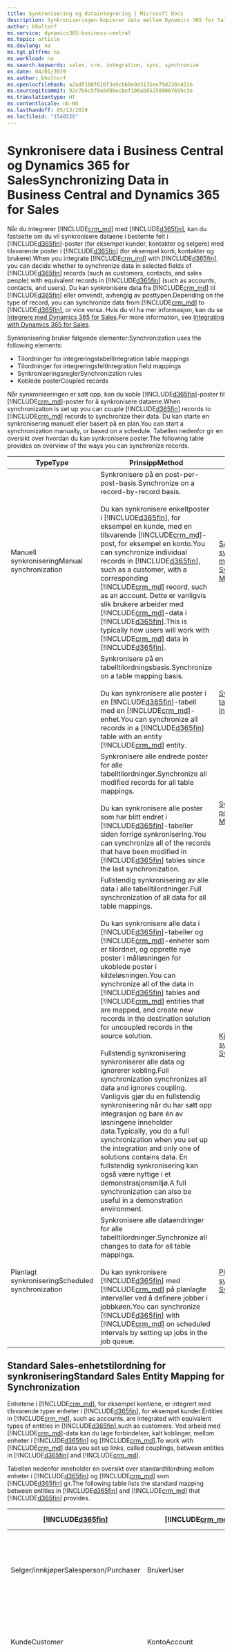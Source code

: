 ```yaml
---
title: Synkronisering og dataintegrering | Microsoft Docs
description: Synkroniseringen kopierer data mellom Dynamics 365 for Sales-poster og Business Central-poster og holder dataene i begge systemene oppdatert.
author: bholtorf
ms.service: dynamics365-business-central
ms.topic: article
ms.devlang: na
ms.tgt_pltfrm: na
ms.workload: na
ms.search.keywords: sales, crm, integration, sync, synchronize
ms.date: 04/01/2019
ms.author: bholtorf
ms.openlocfilehash: a2adf188f616f3a9cbb0e0d3135ee79d238c453b
ms.sourcegitcommit: 92c7b6c5f0a5d8becbef106ab85258906765bc3e
ms.translationtype: HT
ms.contentlocale: nb-NO
ms.lasthandoff: 05/13/2019
ms.locfileid: "1540226"
---
```

# <a name="synchronizing-data-in-business-central-and-dynamics-365-for-sales"></a><span data-ttu-id="b88cd-103">Synkronisere data i Business Central og Dynamics 365 for Sales</span><span class="sxs-lookup"><span data-stu-id="b88cd-103">Synchronizing Data in Business Central and Dynamics 365 for Sales</span></span>
<span data-ttu-id="b88cd-104">Når du integrerer [!INCLUDE[crm_md](includes/crm_md.md)] med [!INCLUDE[d365fin](includes/d365fin_md.md)], kan du fastsette om du vil synkronisere dataene i bestemte felt i [!INCLUDE[d365fin](includes/d365fin_md.md)]-poster (for eksempel kunder, kontakter og selgere) med tilsvarende poster i [!INCLUDE[d365fin](includes/d365fin_md.md)] (for eksempel konti, kontakter og brukere).</span><span class="sxs-lookup"><span data-stu-id="b88cd-104">When you integrate [!INCLUDE[crm_md](includes/crm_md.md)] with [!INCLUDE[d365fin](includes/d365fin_md.md)], you can decide whether to synchronize data in selected fields of [!INCLUDE[d365fin](includes/d365fin_md.md)] records (such as customers, contacts, and sales people) with equivalent records in [!INCLUDE[d365fin](includes/d365fin_md.md)] (such as accounts, contacts, and users).</span></span> <span data-ttu-id="b88cd-105">Du kan synkronisere data fra [!INCLUDE[crm_md](includes/crm_md.md)] til [!INCLUDE[d365fin](includes/d365fin_md.md)] eller omvendt, avhengig av posttypen.</span><span class="sxs-lookup"><span data-stu-id="b88cd-105">Depending on the type of record, you can synchronize data from [!INCLUDE[crm_md](includes/crm_md.md)] to [!INCLUDE[d365fin](includes/d365fin_md.md)], or vice versa.</span></span> <span data-ttu-id="b88cd-106">Hvis du vil ha mer informasjon, kan du se [Integrere med Dynamics 365 for Sales](admin-prepare-dynamics-365-for-sales-for-integration.md).</span><span class="sxs-lookup"><span data-stu-id="b88cd-106">For more information, see [Integrating with Dynamics 365 for Sales](admin-prepare-dynamics-365-for-sales-for-integration.md).</span></span>  

<span data-ttu-id="b88cd-107">Synkronisering bruker følgende elementer:</span><span class="sxs-lookup"><span data-stu-id="b88cd-107">Synchronization uses the following elements:</span></span>

* <span data-ttu-id="b88cd-108">Tilordninger for integreringstabell</span><span class="sxs-lookup"><span data-stu-id="b88cd-108">Integration table mappings</span></span>
* <span data-ttu-id="b88cd-109">Tilordninger for integreringsfelt</span><span class="sxs-lookup"><span data-stu-id="b88cd-109">Integration field mappings</span></span>
* <span data-ttu-id="b88cd-110">Synkroniseringsregler</span><span class="sxs-lookup"><span data-stu-id="b88cd-110">Synchronization rules</span></span>
* <span data-ttu-id="b88cd-111">Koblede poster</span><span class="sxs-lookup"><span data-stu-id="b88cd-111">Coupled records</span></span>

<span data-ttu-id="b88cd-112">Når synkroniseringen er satt opp, kan du koble [!INCLUDE[d365fin](includes/d365fin_md.md)]-poster til [!INCLUDE[crm_md](includes/crm_md.md)]-poster for å synkronisere dataene.</span><span class="sxs-lookup"><span data-stu-id="b88cd-112">When synchronization is set up you can couple [!INCLUDE[d365fin](includes/d365fin_md.md)] records to [!INCLUDE[crm_md](includes/crm_md.md)] records to synchronize their data.</span></span> <span data-ttu-id="b88cd-113">Du kan starte en synkronisering manuelt eller basert på en plan.</span><span class="sxs-lookup"><span data-stu-id="b88cd-113">You can start a synchronization manually, or based on a schedule.</span></span> <span data-ttu-id="b88cd-114">Tabellen nedenfor gir en oversikt over hvordan du kan synkronisere poster.</span><span class="sxs-lookup"><span data-stu-id="b88cd-114">The following table provides on overview of the ways you can synchronize records.</span></span>  

|  <span data-ttu-id="b88cd-115">Type</span><span class="sxs-lookup"><span data-stu-id="b88cd-115">Type</span></span>  |  <span data-ttu-id="b88cd-116">Prinsipp</span><span class="sxs-lookup"><span data-stu-id="b88cd-116">Method</span></span>  |  <span data-ttu-id="b88cd-117">Se</span><span class="sxs-lookup"><span data-stu-id="b88cd-117">See</span></span>  |  
|--------|----------|-------|  
|<span data-ttu-id="b88cd-118">Manuell synkronisering</span><span class="sxs-lookup"><span data-stu-id="b88cd-118">Manual synchronization</span></span>|<span data-ttu-id="b88cd-119">Synkronisere på en post-per-post-basis.</span><span class="sxs-lookup"><span data-stu-id="b88cd-119">Synchronize on a record-by-record basis.</span></span><br /><br /> <span data-ttu-id="b88cd-120">Du kan synkronisere enkeltposter i [!INCLUDE[d365fin](includes/d365fin_md.md)], for eksempel en kunde, med en tilsvarende [!INCLUDE[crm_md](includes/crm_md.md)]-post, for eksempel en konto.</span><span class="sxs-lookup"><span data-stu-id="b88cd-120">You can synchronize individual records in [!INCLUDE[d365fin](includes/d365fin_md.md)], such as a customer, with a corresponding [!INCLUDE[crm_md](includes/crm_md.md)] record, such as an account.</span></span> <span data-ttu-id="b88cd-121">Dette er vanligvis slik brukere arbeider med [!INCLUDE[crm_md](includes/crm_md.md)]-data i [!INCLUDE[d365fin](includes/d365fin_md.md)].</span><span class="sxs-lookup"><span data-stu-id="b88cd-121">This is typically how users will work with [!INCLUDE[crm_md](includes/crm_md.md)] data in [!INCLUDE[d365fin](includes/d365fin_md.md)].</span></span>|[<span data-ttu-id="b88cd-122">Sammenkoble og synkronisere poster manuelt</span><span class="sxs-lookup"><span data-stu-id="b88cd-122">Couple and Synchronize Records Manually</span></span>](admin-manual-synchronization-of-table-mappings.md#synchronize-individual-table-mappings)|  
|  |<span data-ttu-id="b88cd-123">Synkronisere på en tabelltilordningsbasis.</span><span class="sxs-lookup"><span data-stu-id="b88cd-123">Synchronize on a table mapping basis.</span></span><br /><br /> <span data-ttu-id="b88cd-124">Du kan synkronisere alle poster i en [!INCLUDE[d365fin](includes/d365fin_md.md)]-tabell med en [!INCLUDE[crm_md](includes/crm_md.md)]-enhet.</span><span class="sxs-lookup"><span data-stu-id="b88cd-124">You can synchronize all records in a [!INCLUDE[d365fin](includes/d365fin_md.md)] table with an entity [!INCLUDE[crm_md](includes/crm_md.md)] entity.</span></span>|[<span data-ttu-id="b88cd-125">Synkronisere individuelle tabelltilordninger</span><span class="sxs-lookup"><span data-stu-id="b88cd-125">Synchronize Individual Table Mappings</span></span>](admin-manual-synchronization-of-table-mappings.md#synchronize-individual-table-mappings)|  
||<span data-ttu-id="b88cd-126">Synkronisere alle endrede poster for alle tabelltilordninger.</span><span class="sxs-lookup"><span data-stu-id="b88cd-126">Synchronize all modified records for all table mappings.</span></span><br /><br /> <span data-ttu-id="b88cd-127">Du kan synkronisere alle poster som har blitt endret i [!INCLUDE[d365fin](includes/d365fin_md.md)]-tabeller siden forrige synkronisering.</span><span class="sxs-lookup"><span data-stu-id="b88cd-127">You can synchronize all of the records that have been modified in [!INCLUDE[d365fin](includes/d365fin_md.md)] tables since the last synchronization.</span></span>|[<span data-ttu-id="b88cd-128">Synkronisere alle endrede poster</span><span class="sxs-lookup"><span data-stu-id="b88cd-128">Synchronizing All Modified Records</span></span>](admin-manual-synchronization-of-table-mappings.md#synchronizing-all-modified-records)|
||<span data-ttu-id="b88cd-129">Fullstendig synkronisering av alle data i alle tabelltilordninger.</span><span class="sxs-lookup"><span data-stu-id="b88cd-129">Full synchronization of all data for all table mappings.</span></span><br /><br /> <span data-ttu-id="b88cd-130">Du kan synkronisere alle data i [!INCLUDE[d365fin](includes/d365fin_md.md)]-tabeller og [!INCLUDE[crm_md](includes/crm_md.md)]-enheter som er tilordnet, og opprette nye poster i målløsningen for ukoblede poster i kildeløsningen.</span><span class="sxs-lookup"><span data-stu-id="b88cd-130">You can synchronize all of the data in [!INCLUDE[d365fin](includes/d365fin_md.md)] tables and [!INCLUDE[crm_md](includes/crm_md.md)] entities that are mapped, and create new records in the destination solution for uncoupled records in the source solution.</span></span><br /><br /> <span data-ttu-id="b88cd-131">Fullstendig synkronisering synkroniserer alle data og ignorerer kobling.</span><span class="sxs-lookup"><span data-stu-id="b88cd-131">Full synchronization synchronizes all data and ignores coupling.</span></span> <span data-ttu-id="b88cd-132">Vanligvis gjør du en fullstendig synkronisering når du har satt opp integrasjon og bare én av løsningene inneholder data.</span><span class="sxs-lookup"><span data-stu-id="b88cd-132">Typically, you do a full synchronization when you set up the integration and only one of solutions contains data.</span></span> <span data-ttu-id="b88cd-133">En fullstendig synkronisering kan også være nyttige i et demonstrasjonsmiljø.</span><span class="sxs-lookup"><span data-stu-id="b88cd-133">A full synchronization can also be useful in a demonstration environment.</span></span>|[<span data-ttu-id="b88cd-134">Kjør en full synkronisering</span><span class="sxs-lookup"><span data-stu-id="b88cd-134">Run a Full Synchronization</span></span>](admin-manual-synchronization-of-table-mappings.md#run-a-full-synchronization)|  
|<span data-ttu-id="b88cd-135">Planlagt synkronisering</span><span class="sxs-lookup"><span data-stu-id="b88cd-135">Scheduled synchronization</span></span>|<span data-ttu-id="b88cd-136">Synkronisere alle dataendringer for alle tabelltilordninger.</span><span class="sxs-lookup"><span data-stu-id="b88cd-136">Synchronize all changes to data for all table mappings.</span></span><br /><br /> <span data-ttu-id="b88cd-137">Du kan synkronisere [!INCLUDE[d365fin](includes/d365fin_md.md)] med [!INCLUDE[crm_md](includes/crm_md.md)] på planlagte intervaller ved å definere jobber i jobbkøen.</span><span class="sxs-lookup"><span data-stu-id="b88cd-137">You can synchronize [!INCLUDE[d365fin](includes/d365fin_md.md)] with [!INCLUDE[crm_md](includes/crm_md.md)] on scheduled intervals by setting up jobs in the job queue.</span></span>|[<span data-ttu-id="b88cd-138">Planlegge en synkronisering</span><span class="sxs-lookup"><span data-stu-id="b88cd-138">Schedule a Synchronization</span></span>](admin-scheduled-synchronization-using-the-synchronization-job-queue-entries.md)|  

## <a name="standard-sales-entity-mapping-for-synchronization"></a><span data-ttu-id="b88cd-139">Standard Sales-enhetstilordning for synkronisering</span><span class="sxs-lookup"><span data-stu-id="b88cd-139">Standard Sales Entity Mapping for Synchronization</span></span>
<span data-ttu-id="b88cd-140">Enhetene i [!INCLUDE[crm_md](includes/crm_md.md)], for eksempel kontiene, er integrert med tilsvarende typer enheter i [!INCLUDE[d365fin](includes/d365fin_md.md)], for eksempel kunder.</span><span class="sxs-lookup"><span data-stu-id="b88cd-140">Entities in [!INCLUDE[crm_md](includes/crm_md.md)], such as accounts, are integrated with equivalent types of entities in [!INCLUDE[d365fin](includes/d365fin_md.md)],such as customers.</span></span> <span data-ttu-id="b88cd-141">Ved arbeid med [!INCLUDE[crm_md](includes/crm_md.md)]-data kan du lage forbindelser, kalt koblinger, mellom enheter i [!INCLUDE[d365fin](includes/d365fin_md.md)] og [!INCLUDE[crm_md](includes/crm_md.md)].</span><span class="sxs-lookup"><span data-stu-id="b88cd-141">To work with [!INCLUDE[crm_md](includes/crm_md.md)] data you set up links, called couplings, between entities in [!INCLUDE[d365fin](includes/d365fin_md.md)] and [!INCLUDE[crm_md](includes/crm_md.md)].</span></span>

<span data-ttu-id="b88cd-142">Tabellen nedenfor inneholder en oversikt over standardtilordning mellom enheter i [!INCLUDE[d365fin](includes/d365fin_md.md)] og [!INCLUDE[crm_md](includes/crm_md.md)] som [!INCLUDE[d365fin](includes/d365fin_md.md)] gir.</span><span class="sxs-lookup"><span data-stu-id="b88cd-142">The following table lists the standard mapping between entities in [!INCLUDE[d365fin](includes/d365fin_md.md)] and [!INCLUDE[crm_md](includes/crm_md.md)] that [!INCLUDE[d365fin](includes/d365fin_md.md)] provides.</span></span>

|[!INCLUDE[d365fin](includes/d365fin_md.md)]|[!INCLUDE[crm_md](includes/crm_md.md)]|<span data-ttu-id="b88cd-143">Synkroniseringsretning</span><span class="sxs-lookup"><span data-stu-id="b88cd-143">Synchronization Direction</span></span>|<span data-ttu-id="b88cd-144">Standardfilter</span><span class="sxs-lookup"><span data-stu-id="b88cd-144">Default Filter</span></span>|
|-------------------------------------------|-----|-------------------------|--------------|
|<span data-ttu-id="b88cd-145">Selger/innkjøper</span><span class="sxs-lookup"><span data-stu-id="b88cd-145">Salesperson/Purchaser</span></span>|<span data-ttu-id="b88cd-146">Bruker</span><span class="sxs-lookup"><span data-stu-id="b88cd-146">User</span></span>|[!INCLUDE[crm_md](includes/crm_md.md)] -> [!INCLUDE[d365fin](includes/d365fin_md.md)]|<span data-ttu-id="b88cd-147">Sales-kontaktfilter: **Status** er **Nei**, **Bruker lisensiert** er **Ja**, integreringsbrukermodus er **Nei**</span><span class="sxs-lookup"><span data-stu-id="b88cd-147">Sales contact filter: **Status** is **No**, **User Licensed** is **Yes**, Integration user mode is **No**</span></span>|
|<span data-ttu-id="b88cd-148">Kunde</span><span class="sxs-lookup"><span data-stu-id="b88cd-148">Customer</span></span>|<span data-ttu-id="b88cd-149">Konto</span><span class="sxs-lookup"><span data-stu-id="b88cd-149">Account</span></span>|[!INCLUDE[d365fin](includes/d365fin_md.md)] <span data-ttu-id="b88cd-150">-> [!INCLUDE[crm_md](includes/crm_md.md)] og [!INCLUDE[crm_md](includes/crm_md.md)] -> [!INCLUDE[d365fin](includes/d365fin_md.md)]</span><span class="sxs-lookup"><span data-stu-id="b88cd-150">-> [!INCLUDE[crm_md](includes/crm_md.md)] and [!INCLUDE[crm_md](includes/crm_md.md)] -> [!INCLUDE[d365fin](includes/d365fin_md.md)]</span></span>|<span data-ttu-id="b88cd-151">Sales-kontofilter: **Relasjonstype** er **Kunde** og **Status** er **Aktiv**.</span><span class="sxs-lookup"><span data-stu-id="b88cd-151">Sales account filter: **Relationship Type** is **Customer** and **Status** is **Active**.</span></span>|
|<span data-ttu-id="b88cd-152">Kontakt</span><span class="sxs-lookup"><span data-stu-id="b88cd-152">Contact</span></span>|<span data-ttu-id="b88cd-153">Kontakt</span><span class="sxs-lookup"><span data-stu-id="b88cd-153">Contact</span></span>|[!INCLUDE[d365fin](includes/d365fin_md.md)] <span data-ttu-id="b88cd-154">-> [!INCLUDE[crm_md](includes/crm_md.md)] og [!INCLUDE[crm_md](includes/crm_md.md)] -> [!INCLUDE[d365fin](includes/d365fin_md.md)]</span><span class="sxs-lookup"><span data-stu-id="b88cd-154">-> [!INCLUDE[crm_md](includes/crm_md.md)] and [!INCLUDE[crm_md](includes/crm_md.md)] -> [!INCLUDE[d365fin](includes/d365fin_md.md)]</span></span>|[!INCLUDE[d365fin](includes/d365fin_md.md)]<span data-ttu-id="b88cd-155">-kontaktfilter: **Type** er **Person** og kontakten er tilordnet til et selskap.</span><span class="sxs-lookup"><span data-stu-id="b88cd-155">contact filter: **Type** is **Person** and the contact is assigned to a company.</span></span> <span data-ttu-id="b88cd-156">Sales-kontaktfilter: Kontakten er tilordnet et firma, og overordnet kundetype er **Konto**.</span><span class="sxs-lookup"><span data-stu-id="b88cd-156">Sales contact filter: The contact is assigned to a company and the parent customer type is **Account**</span></span>|
|<span data-ttu-id="b88cd-157">Valuta</span><span class="sxs-lookup"><span data-stu-id="b88cd-157">Currency</span></span>|<span data-ttu-id="b88cd-158">Transaksjonsvaluta</span><span class="sxs-lookup"><span data-stu-id="b88cd-158">Transaction Currency</span></span>|[!INCLUDE[d365fin](includes/d365fin_md.md)] -> [!INCLUDE[crm_md](includes/crm_md.md)]| |
|<span data-ttu-id="b88cd-159">Måleenhet</span><span class="sxs-lookup"><span data-stu-id="b88cd-159">Unit of Measure</span></span>|<span data-ttu-id="b88cd-160">Enhetsgruppe</span><span class="sxs-lookup"><span data-stu-id="b88cd-160">Unit Group</span></span>|[!INCLUDE[d365fin](includes/d365fin_md.md)] -> [!INCLUDE[crm_md](includes/crm_md.md)]| |
|<span data-ttu-id="b88cd-161">Vare</span><span class="sxs-lookup"><span data-stu-id="b88cd-161">Item</span></span>|<span data-ttu-id="b88cd-162">Produkt</span><span class="sxs-lookup"><span data-stu-id="b88cd-162">Product</span></span>|[!INCLUDE[d365fin](includes/d365fin_md.md)] <span data-ttu-id="b88cd-163">-> [!INCLUDE[crm_md](includes/crm_md.md)] og [!INCLUDE[crm_md](includes/crm_md.md)] -> [!INCLUDE[d365fin](includes/d365fin_md.md)]</span><span class="sxs-lookup"><span data-stu-id="b88cd-163">-> [!INCLUDE[crm_md](includes/crm_md.md)] and [!INCLUDE[crm_md](includes/crm_md.md)] -> [!INCLUDE[d365fin](includes/d365fin_md.md)]</span></span>|<span data-ttu-id="b88cd-164">Sales-kontaktfilter: **Produkttype** er **Varelager**</span><span class="sxs-lookup"><span data-stu-id="b88cd-164">Sales contact filter: **Product Type** is **Sales Inventory**</span></span>|
|<span data-ttu-id="b88cd-165">Ressurs</span><span class="sxs-lookup"><span data-stu-id="b88cd-165">Resource</span></span>|<span data-ttu-id="b88cd-166">Produkt</span><span class="sxs-lookup"><span data-stu-id="b88cd-166">Product</span></span>|[!INCLUDE[d365fin](includes/d365fin_md.md)] <span data-ttu-id="b88cd-167">-> [!INCLUDE[crm_md](includes/crm_md.md)] og [!INCLUDE[crm_md](includes/crm_md.md)] -> [!INCLUDE[d365fin](includes/d365fin_md.md)]</span><span class="sxs-lookup"><span data-stu-id="b88cd-167">-> [!INCLUDE[crm_md](includes/crm_md.md)] and [!INCLUDE[crm_md](includes/crm_md.md)] -> [!INCLUDE[d365fin](includes/d365fin_md.md)]</span></span>|<span data-ttu-id="b88cd-168">Sales-kontaktfilter: **Produkttype** er **Tjenester**</span><span class="sxs-lookup"><span data-stu-id="b88cd-168">Sales contact filter: **Product Type** is **Services**</span></span>|
|<span data-ttu-id="b88cd-169">Kundeprisgruppe</span><span class="sxs-lookup"><span data-stu-id="b88cd-169">Customer Price Group</span></span>|<span data-ttu-id="b88cd-170">Prisliste</span><span class="sxs-lookup"><span data-stu-id="b88cd-170">Price List</span></span>|[!INCLUDE[d365fin](includes/d365fin_md.md)] -> [!INCLUDE[crm_md](includes/crm_md.md)]| |
|<span data-ttu-id="b88cd-171">Salgspris</span><span class="sxs-lookup"><span data-stu-id="b88cd-171">Sales Price</span></span>|<span data-ttu-id="b88cd-172">Produktprisliste</span><span class="sxs-lookup"><span data-stu-id="b88cd-172">Product Price List</span></span>|[!INCLUDE[d365fin](includes/d365fin_md.md)] -> [!INCLUDE[crm_md](includes/crm_md.md)]|[!INCLUDE[d365fin](includes/d365fin_md.md)]<span data-ttu-id="b88cd-173">-kontaktfilter: **Salgskode** er ikke tom, **Salgstype** er **Kundeprisgruppe**</span><span class="sxs-lookup"><span data-stu-id="b88cd-173">contact filter: **Sales Code** is not blank, **Sales Type** is **Customer Price Group**</span></span>|
|<span data-ttu-id="b88cd-174">Salgsmulighet</span><span class="sxs-lookup"><span data-stu-id="b88cd-174">Opportunity</span></span>|<span data-ttu-id="b88cd-175">Salgsmulighet</span><span class="sxs-lookup"><span data-stu-id="b88cd-175">Opportunity</span></span>|[!INCLUDE[d365fin](includes/d365fin_md.md)] <span data-ttu-id="b88cd-176">-> [!INCLUDE[crm_md](includes/crm_md.md)] og [!INCLUDE[crm_md](includes/crm_md.md)] -> [!INCLUDE[d365fin](includes/d365fin_md.md)]</span><span class="sxs-lookup"><span data-stu-id="b88cd-176">-> [!INCLUDE[crm_md](includes/crm_md.md)] and [!INCLUDE[crm_md](includes/crm_md.md)] -> [!INCLUDE[d365fin](includes/d365fin_md.md)]</span></span>| |
|<span data-ttu-id="b88cd-177">Salgsfakturahode</span><span class="sxs-lookup"><span data-stu-id="b88cd-177">Sales Invoice Header</span></span>|<span data-ttu-id="b88cd-178">Fakturere</span><span class="sxs-lookup"><span data-stu-id="b88cd-178">Invoice</span></span>|[!INCLUDE[d365fin](includes/d365fin_md.md)] -> [!INCLUDE[crm_md](includes/crm_md.md)]| |
|<span data-ttu-id="b88cd-179">Salgsfakturalinje</span><span class="sxs-lookup"><span data-stu-id="b88cd-179">Sales Invoice Line</span></span>|<span data-ttu-id="b88cd-180">Fakturaprodukt</span><span class="sxs-lookup"><span data-stu-id="b88cd-180">Invoice Product</span></span>|[!INCLUDE[d365fin](includes/d365fin_md.md)] -> [!INCLUDE[crm_md](includes/crm_md.md)]| |
|<span data-ttu-id="b88cd-181">Ordrehode</span><span class="sxs-lookup"><span data-stu-id="b88cd-181">Sales Order Header</span></span>|<span data-ttu-id="b88cd-182">Ordre</span><span class="sxs-lookup"><span data-stu-id="b88cd-182">Sales Order</span></span>|[!INCLUDE[d365fin](includes/d365fin_md.md)] -> [!INCLUDE[crm_md](includes/crm_md.md)]|[!INCLUDE[d365fin](includes/d365fin_md.md)] <span data-ttu-id="b88cd-183">Salgshodefilter: **Dokumenttype** er Ordre, **Status** er Frigitt</span><span class="sxs-lookup"><span data-stu-id="b88cd-183">Sales Header filter: **Document Type** is Order, **Status** is Released</span></span>|
|<span data-ttu-id="b88cd-184">Salgsordrestatus</span><span class="sxs-lookup"><span data-stu-id="b88cd-184">Sales Order Notes</span></span>|<span data-ttu-id="b88cd-185">Salgsordrestatus</span><span class="sxs-lookup"><span data-stu-id="b88cd-185">Sales Order Notes</span></span>|[!INCLUDE[d365fin](includes/d365fin_md.md)] <span data-ttu-id="b88cd-186">-> [!INCLUDE[crm_md](includes/crm_md.md)] og [!INCLUDE[crm_md](includes/crm_md.md)] -> [!INCLUDE[d365fin](includes/d365fin_md.md)]</span><span class="sxs-lookup"><span data-stu-id="b88cd-186">-> [!INCLUDE[crm_md](includes/crm_md.md)] and [!INCLUDE[crm_md](includes/crm_md.md)] -> [!INCLUDE[d365fin](includes/d365fin_md.md)]</span></span>| |

### <a name="tip-for-admins-viewing-entity-mappings"></a><span data-ttu-id="b88cd-187">Tips for administratorer: Vise enhetstilordninger</span><span class="sxs-lookup"><span data-stu-id="b88cd-187">Tip for Admins: Viewing Entity Mappings</span></span>
<span data-ttu-id="b88cd-188">Du kan vise tilordningen mellom enhetene i [!INCLUDE[crm_md](includes/crm_md.md)] og tabellene i [!INCLUDE[d365fin](includes/d365fin_md.md)] på siden **Tilordninger for integreringstabell**, der du kan også kan bruke filtre.</span><span class="sxs-lookup"><span data-stu-id="b88cd-188">You can view the mapping between the entities in [!INCLUDE[crm_md](includes/crm_md.md)] and the tables in [!INCLUDE[d365fin](includes/d365fin_md.md)] on the **Integration Table Mappings** page, where you can also apply filters.</span></span> <span data-ttu-id="b88cd-189">Du definerer tilordningen mellom feltene i [!INCLUDE[d365fin](includes/d365fin_md.md)]-tabeller og feltene i [!INCLUDE[crm_md](includes/crm_md.md)]-enhetene på siden **Tilordning for integreringsfelt**, der du kan legge til mer tilordningslogikk.</span><span class="sxs-lookup"><span data-stu-id="b88cd-189">You define the mapping between the fields in [!INCLUDE[d365fin](includes/d365fin_md.md)] tables and the fields in [!INCLUDE[crm_md](includes/crm_md.md)] entities on the **Integration Field Mapping** page, where you can add additional mapping logic.</span></span> <span data-ttu-id="b88cd-190">Dette kan for eksempel være nyttig hvis du trenger for å feilsøke synkronisering.</span><span class="sxs-lookup"><span data-stu-id="b88cd-190">For example, this can be useful if you need to troubleshoot synchronization.</span></span>

### <a name="tip-for-developers-mapping-fields-in-business-central-to-the-option-sets-in-sales"></a><span data-ttu-id="b88cd-191">Tips for utviklere: Tilordne felt i Business Central til alternativsett i Sales</span><span class="sxs-lookup"><span data-stu-id="b88cd-191">Tip for Developers: Mapping Fields in Business Central to the Option Sets in Sales</span></span>
<span data-ttu-id="b88cd-192">Hvis du er leverandør og vil legge til alternativer i alternativsettene i [!INCLUDE[crm_md](includes/crm_md.md)], må du vite dette.</span><span class="sxs-lookup"><span data-stu-id="b88cd-192">If you are a developer and you want to add options to the option sets in [!INCLUDE[crm_md](includes/crm_md.md)], you need to know this.</span></span> <span data-ttu-id="b88cd-193">Det finnes tre tabeller i [!INCLUDE[d365fin](includes/d365fin_md.md)] som tilordnes alternativfeltene i **Konto**-enheten i [!INCLUDE[crm_md](includes/crm_md.md)].</span><span class="sxs-lookup"><span data-stu-id="b88cd-193">There are three tables in [!INCLUDE[d365fin](includes/d365fin_md.md)] that are mapped to the option fields of the **Account** entity in [!INCLUDE[crm_md](includes/crm_md.md)].</span></span> <span data-ttu-id="b88cd-194">Postene i tabellene som ikke er knyttet til alternativer i [!INCLUDE[crm_md](includes/crm_md.md)], synkroniseres ikke.</span><span class="sxs-lookup"><span data-stu-id="b88cd-194">Records in the tables that are not linked to options in [!INCLUDE[crm_md](includes/crm_md.md)] will not be synchronized.</span></span> <span data-ttu-id="b88cd-195">Dette betyr at **Alternativ**-feltet vil være tomt i [!INCLUDE[crm_md](includes/crm_md.md)].</span><span class="sxs-lookup"><span data-stu-id="b88cd-195">This means that the **Option** field will be blank in [!INCLUDE[crm_md](includes/crm_md.md)].</span></span>

<span data-ttu-id="b88cd-196">Tabellen nedenfor viser tilordninger fra [!INCLUDE[d365fin](includes/d365fin_md.md)]-tabeller for **Alternativ**-feltet i **Konto**-enheten i [!INCLUDE[crm_md](includes/crm_md.md)].</span><span class="sxs-lookup"><span data-stu-id="b88cd-196">The following table shows mappings from [!INCLUDE[d365fin](includes/d365fin_md.md)] tables for the **Option** field in the **Account** entity in [!INCLUDE[crm_md](includes/crm_md.md)].</span></span>

|<span data-ttu-id="b88cd-197">Bord</span><span class="sxs-lookup"><span data-stu-id="b88cd-197">Table</span></span>|<span data-ttu-id="b88cd-198">Alternativfeltet i Konto-enheten</span><span class="sxs-lookup"><span data-stu-id="b88cd-198">Option Field in the Account Entity</span></span>|
|----------------------|-------------------------------------------|
|<span data-ttu-id="b88cd-199">Betalingsbetingelser</span><span class="sxs-lookup"><span data-stu-id="b88cd-199">Payment Terms</span></span>|<span data-ttu-id="b88cd-200">Betalingsbetingelser</span><span class="sxs-lookup"><span data-stu-id="b88cd-200">Payment Terms</span></span>|
|<span data-ttu-id="b88cd-201">Leveringsmåte</span><span class="sxs-lookup"><span data-stu-id="b88cd-201">Shipment Method</span></span>|<span data-ttu-id="b88cd-202">Adresse 1: Fraktvilkår</span><span class="sxs-lookup"><span data-stu-id="b88cd-202">Address 1: Freight Terms</span></span>|
|<span data-ttu-id="b88cd-203">Transportør</span><span class="sxs-lookup"><span data-stu-id="b88cd-203">Shipping Agent</span></span>|<span data-ttu-id="b88cd-204">Adresse 1: Leveringsmåte</span><span class="sxs-lookup"><span data-stu-id="b88cd-204">Address 1: Shipping Method</span></span>|

### <a name="synchronization-rules"></a><span data-ttu-id="b88cd-205">Synkroniseringsregler</span><span class="sxs-lookup"><span data-stu-id="b88cd-205">Synchronization Rules</span></span>
<span data-ttu-id="b88cd-206">Tabellen nedenfor beskriver reglene som styrer synkroniseringen mellom appene.</span><span class="sxs-lookup"><span data-stu-id="b88cd-206">The following table describes rules that control the synchronization between the apps.</span></span>

> [!NOTE]  
> <span data-ttu-id="b88cd-207">Endringer i data i [!INCLUDE[crm_md](includes/crm_md.md)] som ble foretatt av [!INCLUDE[crm_md](includes/crm_md.md)]-brukerkontoen for tilkoblingen, synkroniseres ikke.</span><span class="sxs-lookup"><span data-stu-id="b88cd-207">Changes to data in [!INCLUDE[crm_md](includes/crm_md.md)] that were made by the [!INCLUDE[crm_md](includes/crm_md.md)] connection user account are not synchronized.</span></span> <span data-ttu-id="b88cd-208">Vi anbefaler derfor at du ikke endrer data mens du bruker denne kontoen.</span><span class="sxs-lookup"><span data-stu-id="b88cd-208">Therefore, we recommended that you do not change data while using that account.</span></span> <span data-ttu-id="b88cd-209">Hvis du vil ha mer informasjon, kan du se [Oppsett av integrering med Dynamics 365 for Sales](admin-setting-up-integration-with-dynamics-sales.md).</span><span class="sxs-lookup"><span data-stu-id="b88cd-209">For more information, see [Setting Up Integration with Dynamics 365 for Sales](admin-setting-up-integration-with-dynamics-sales.md).</span></span>

|<span data-ttu-id="b88cd-210">Bord</span><span class="sxs-lookup"><span data-stu-id="b88cd-210">Table</span></span>|<span data-ttu-id="b88cd-211">Regel</span><span class="sxs-lookup"><span data-stu-id="b88cd-211">Rule</span></span>|
|-----|----|
|<span data-ttu-id="b88cd-212">Kunder</span><span class="sxs-lookup"><span data-stu-id="b88cd-212">Customers</span></span>|<span data-ttu-id="b88cd-213">Før en kunde kan synkroniseres til en konto, må selgeren som er tilordnet kunden, være koblet til en bruker i [!INCLUDE[crm_md](includes/crm_md.md)].</span><span class="sxs-lookup"><span data-stu-id="b88cd-213">Before a customer can be synchronized to an account, the salesperson that is assigned to the customer must be coupled to a user in [!INCLUDE[crm_md](includes/crm_md.md)].</span></span> <span data-ttu-id="b88cd-214">Når du kjører KUNDER – Dynamics 365 for Sales-synkroniseringsjobben, og du konfigurerer den til å opprette nye poster, må du sørge for at du synkroniserer selgere med [!INCLUDE[crm_md](includes/crm_md.md)]-brukere før du synkroniserer kunder med [!INCLUDE[crm_md](includes/crm_md.md)]-kontoer.</span><span class="sxs-lookup"><span data-stu-id="b88cd-214">Therefore, when you run the CUSTOMERS - Dynamics 365 for Sales synchronization job and you set it up to create new records, make sure that you synchronize salespeople with [!INCLUDE[crm_md](includes/crm_md.md)] users before you synchronize customers with accounts in [!INCLUDE[crm_md](includes/crm_md.md)].</span></span> <br /> <br /><span data-ttu-id="b88cd-215">KUNDER – Dynamics 365 for Sales-synkroniseringsjobben synkroniserer bare Sales-kontoer som har relasjonstypen Kunder.</span><span class="sxs-lookup"><span data-stu-id="b88cd-215">The CUSTOMERS - Dynamics 365 for Sales synchronization job only synchronizes Sales accounts that have the relationship type Customer.</span></span>|
|<span data-ttu-id="b88cd-216">Kontakter</span><span class="sxs-lookup"><span data-stu-id="b88cd-216">Contacts</span></span>|<span data-ttu-id="b88cd-217">Bare kontakter i [!INCLUDE[crm_md](includes/crm_md.md)] som er forbundet med en konto, blir opprettet i [!INCLUDE[d365fin](includes/d365fin_md.md)].</span><span class="sxs-lookup"><span data-stu-id="b88cd-217">Only contacts in [!INCLUDE[crm_md](includes/crm_md.md)] that are associated with an account will be created in [!INCLUDE[d365fin](includes/d365fin_md.md)].</span></span> <span data-ttu-id="b88cd-218">Verdien Selgerkode definerer eieren av den sammenkoblede enheten i [!INCLUDE[crm_md](includes/crm_md.md)].</span><span class="sxs-lookup"><span data-stu-id="b88cd-218">The Salesperson Code value defines the owner of the coupled entity in [!INCLUDE[crm_md](includes/crm_md.md)].</span></span>|
|<span data-ttu-id="b88cd-219">Valutaer</span><span class="sxs-lookup"><span data-stu-id="b88cd-219">Currencies</span></span>|<span data-ttu-id="b88cd-220">Valutaer er koblet til transaksjonsvalutaer i [!INCLUDE[crm_md](includes/crm_md.md)] basert på ISO-kodene.</span><span class="sxs-lookup"><span data-stu-id="b88cd-220">Currencies are coupled to transaction currencies in [!INCLUDE[crm_md](includes/crm_md.md)] based on ISO codes.</span></span> <span data-ttu-id="b88cd-221">Bare valutaer som har en standard ISO-kode, vil bli koblet og synkronisert med transaksjonsvalutaer.</span><span class="sxs-lookup"><span data-stu-id="b88cd-221">Only currencies that have a standard ISO code will be coupled and synchronized with transaction currencies.</span></span>|
|<span data-ttu-id="b88cd-222">Enheter</span><span class="sxs-lookup"><span data-stu-id="b88cd-222">Units of Measure</span></span>|<span data-ttu-id="b88cd-223">Enheter synkroniseres med enhetsgrupper i [!INCLUDE[crm_md](includes/crm_md.md)].</span><span class="sxs-lookup"><span data-stu-id="b88cd-223">Units of measure are synchronized with unit groups in [!INCLUDE[crm_md](includes/crm_md.md)].</span></span> <span data-ttu-id="b88cd-224">Det kan bare være én definert enhet i enhetsgruppen.</span><span class="sxs-lookup"><span data-stu-id="b88cd-224">There can only be one unit of measure defined in the unit group.</span></span>|
|<span data-ttu-id="b88cd-225">Varer</span><span class="sxs-lookup"><span data-stu-id="b88cd-225">Items</span></span>|<span data-ttu-id="b88cd-226">Når du synkroniserer elementer med [!INCLUDE[crm_md](includes/crm_md.md)]-produkter, oppretter [!INCLUDE[d365fin](includes/d365fin_md.md)] automatisk en prisliste i [!INCLUDE[crm_md](includes/crm_md.md)].</span><span class="sxs-lookup"><span data-stu-id="b88cd-226">When synchronizing items with [!INCLUDE[crm_md](includes/crm_md.md)] products, [!INCLUDE[d365fin](includes/d365fin_md.md)] automatically creates a price list in [!INCLUDE[crm_md](includes/crm_md.md)].</span></span> <span data-ttu-id="b88cd-227">Hvis du vil unngå synkroniseringsfeil, bør du ikke endre denne prislisten manuelt.</span><span class="sxs-lookup"><span data-stu-id="b88cd-227">To avoid synchronization errors, you should not modify this price list manually.</span></span>|
|<span data-ttu-id="b88cd-228">Selgere</span><span class="sxs-lookup"><span data-stu-id="b88cd-228">Salespersons</span></span>|<span data-ttu-id="b88cd-229">Selgerne er koblet til systembrukere i [!INCLUDE[crm_md](includes/crm_md.md)].</span><span class="sxs-lookup"><span data-stu-id="b88cd-229">Salespersons are coupled to system users in [!INCLUDE[crm_md](includes/crm_md.md)].</span></span> <span data-ttu-id="b88cd-230">Brukeren må være aktivert og lisensiert og kan ikke være integreringsbrukeren.</span><span class="sxs-lookup"><span data-stu-id="b88cd-230">The user must be enabled and licensed and must not be the Integration user.</span></span> <span data-ttu-id="b88cd-231">Vær oppmerksom på at dette er den første tabellen som må synkroniseres fordi den brukes i kunder, kontakter, salgsmuligheter og salgsfakturaer.</span><span class="sxs-lookup"><span data-stu-id="b88cd-231">Note, that this is the first table that must be synchronized because it is used in customers, contacts, opportunities, and sales invoices.</span></span>|
|<span data-ttu-id="b88cd-232">Ressurser</span><span class="sxs-lookup"><span data-stu-id="b88cd-232">Resources</span></span>|<span data-ttu-id="b88cd-233">Ressurser synkroniseres med [!INCLUDE[crm_md](includes/crm_md.md)]-produkter som har produkttypen Tjeneste.</span><span class="sxs-lookup"><span data-stu-id="b88cd-233">Resources are synchronized with [!INCLUDE[crm_md](includes/crm_md.md)] products that have product type Service.</span></span>|
|<span data-ttu-id="b88cd-234">Kundeprisgrupper</span><span class="sxs-lookup"><span data-stu-id="b88cd-234">Customer Price Groups</span></span>|<span data-ttu-id="b88cd-235">Kundeprisgrupper synkroniseres med Sales-prislister.</span><span class="sxs-lookup"><span data-stu-id="b88cd-235">Customer price groups are synchronized with Sales price lists.</span></span>|
|<span data-ttu-id="b88cd-236">Salgspriser</span><span class="sxs-lookup"><span data-stu-id="b88cd-236">Sales Prices</span></span>|<span data-ttu-id="b88cd-237">Salgsprisene som har salgstypen Kundeprisgruppe og har en definert salgskode, synkroniseres med [!INCLUDE[crm_md](includes/crm_md.md)]-prislisteslinjer</span><span class="sxs-lookup"><span data-stu-id="b88cd-237">Sales prices that have sales type Customer Price Group and have a sales code defined are synchronized with [!INCLUDE[crm_md](includes/crm_md.md)] price list lines</span></span>|
|<span data-ttu-id="b88cd-238">Salgsmuligheter</span><span class="sxs-lookup"><span data-stu-id="b88cd-238">Opportunities</span></span>|<span data-ttu-id="b88cd-239">Salgsmuligheter synkroniseres med salgsmuligheter i [!INCLUDE[crm_md](includes/crm_md.md)].</span><span class="sxs-lookup"><span data-stu-id="b88cd-239">Opportunities are synchronized with [!INCLUDE[crm_md](includes/crm_md.md)] opportunities.</span></span> <span data-ttu-id="b88cd-240">Verdien Selgerkode definerer eieren av den sammenkoblede enheten i [!INCLUDE[crm_md](includes/crm_md.md)].</span><span class="sxs-lookup"><span data-stu-id="b88cd-240">The Salesperson Code value defines the owner of the coupled entity in [!INCLUDE[crm_md](includes/crm_md.md)].</span></span>|
|<span data-ttu-id="b88cd-241">Bokførte salgsfakturaer</span><span class="sxs-lookup"><span data-stu-id="b88cd-241">Posted Sales Invoices</span></span>|<span data-ttu-id="b88cd-242">Bokførte salgsfakturaer synkroniseres med salgsfakturaer.</span><span class="sxs-lookup"><span data-stu-id="b88cd-242">Posted sales invoices are synchronized with sales invoices.</span></span> <span data-ttu-id="b88cd-243">Før du kan synkronisere en faktura, er det best å synkronisere alle andre enheter som kan inngå i fakturaen, fra selgere til prislister.</span><span class="sxs-lookup"><span data-stu-id="b88cd-243">Before an invoice can be synchronized, it is better to synchronize all other entities that can participate in the invoice, from salespersons to price lists.</span></span> <span data-ttu-id="b88cd-244">Verdien Selgerkode i fakturaoverskriften definerer eieren av sammenkoblede enheten i Sales.</span><span class="sxs-lookup"><span data-stu-id="b88cd-244">The Salesperson Code value in the invoice header defines the owner of the coupled entity in Sales.</span></span>|
|<span data-ttu-id="b88cd-245">Ordrer</span><span class="sxs-lookup"><span data-stu-id="b88cd-245">Sales Orders</span></span>|<span data-ttu-id="b88cd-246">Frigitt ordre (hodene) skal synkroniseres med ordren.</span><span class="sxs-lookup"><span data-stu-id="b88cd-246">Released sales order (headers) are synchronized with sales order.</span></span> <span data-ttu-id="b88cd-247">Før du kan synkronisere en ordre er det best å synkronisere alle andre enheter som kan inngå i ordren, fra selgere til prislister.</span><span class="sxs-lookup"><span data-stu-id="b88cd-247">Before an order can be synchronized, it is better to synchronize all other entities that can participate in the order, from salespersons to price lists.</span></span> <span data-ttu-id="b88cd-248">Verdien Selgerkode i ordreoverskriften definerer eieren av den sammenkoblede enheten i Sales.</span><span class="sxs-lookup"><span data-stu-id="b88cd-248">The Salesperson Code value in the order header defines the owner of the coupled entity in Sales.</span></span>|  

## <a name="see-also"></a><span data-ttu-id="b88cd-249">Se også</span><span class="sxs-lookup"><span data-stu-id="b88cd-249">See Also</span></span>  
<span data-ttu-id="b88cd-250">[Sammenkoble og synkronisere poster manuelt](admin-how-to-couple-and-synchronize-records-manually.md) </span><span class="sxs-lookup"><span data-stu-id="b88cd-250">[Couple and Synchronize Records Manually](admin-how-to-couple-and-synchronize-records-manually.md) </span></span>  
<span data-ttu-id="b88cd-251">[Planlegge en synkronisering](admin-scheduled-synchronization-using-the-synchronization-job-queue-entries.md) </span><span class="sxs-lookup"><span data-stu-id="b88cd-251">[Schedule a Synchronization](admin-scheduled-synchronization-using-the-synchronization-job-queue-entries.md) </span></span>  
[<span data-ttu-id="b88cd-252">Integrere med Dynamics 365 for Sales</span><span class="sxs-lookup"><span data-stu-id="b88cd-252">Integrating with Dynamics 365 for Sales</span></span>](admin-prepare-dynamics-365-for-sales-for-integration.md)
